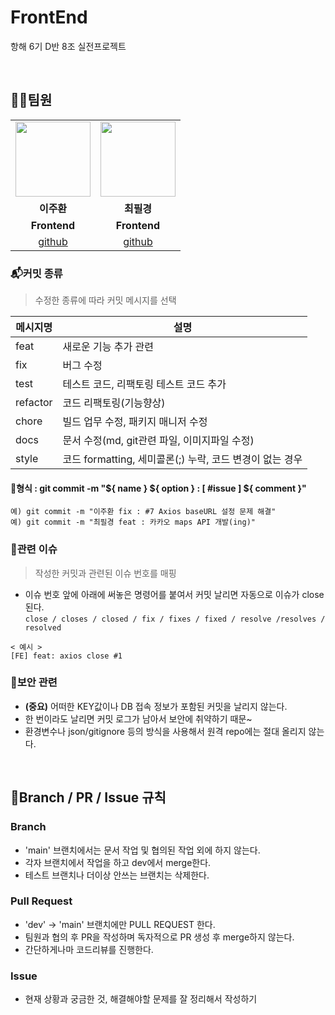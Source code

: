 # FrontEnd

항해 6기 D반 8조 실전프로젝트

<br>

## 🏄‍♂️팀원

<table>
  <tr>
    <td align="center"><a href="https://github.com/JuhwanLeeKR" target='_blank'><img src="https://avatars.githubusercontent.com/u/87694150?v=4" width="120px" /></a></td>
    <td align="center"><a href="https://github.com/cpk0709" target='_blank'><img src="https://avatars.githubusercontent.com/u/48235884?v=4" width="120px" /></a></td>
   
  </tr>
  <tr>
    <td align="center" vertical-align='middle'><strong>이주환</strong></td>
    <td align="center"><strong>최필경</strong></td>
    
  </tr>
  <tr>
    <td align="center"><b>Frontend</b></td>
    <td align="center"><b>Frontend</b></td>
  </tr>
    <tr>
      <td align="center"><a href="https://github.com/JuhwanLeeKR" target='_blank'>github</a></td>
    <td align="center"><a href="https://github.com/cpk0709" target='_blank'>github</a></td>
  </tr>
</table>

### 📬커밋 종류

> 수정한 종류에 따라 커밋 메시지를 선택

| 메시지명 | 설명                                                     |
| -------- | -------------------------------------------------------- |
| feat     | 새로운 기능 추가 관련                                    |
| fix      | 버그 수정                                                |
| test     | 테스트 코드, 리팩토링 테스트 코드 추가                   |
| refactor | 코드 리팩토링(기능향상)                                  |
| chore    | 빌드 업무 수정, 패키지 매니저 수정                       |
| docs     | 문서 수정(md, git관련 파일, 이미지파일 수정)             |
| style    | 코드 formatting, 세미콜론(;) 누락, 코드 변경이 없는 경우 |

#### 📍형식 : git commit -m "${ name } ${ option } : [ #issue ] ${ comment }"

```
예) git commit -m "이주환 fix : #7 Axios baseURL 설정 문제 해결"
예) git commit -m "최필경 feat : 카카오 maps API 개발(ing)"
```

### 📢관련 이슈

> 작성한 커밋과 관련된 이슈 번호를 매핑

- 이슈 번호 앞에 아래에 써놓은 명령어를 붙여서 커밋 날리면 자동으로 이슈가 close 된다.  
  `close / closes / closed / fix / fixes / fixed / resolve /resolves / resolved`

```
< 예시 >
[FE] feat: axios close #1
```

### 🔐보안 관련

- **(중요)** 어떠한 KEY값이나 DB 접속 정보가 포함된 커밋을 날리지 않는다.
- 한 번이라도 날리면 커밋 로그가 남아서 보안에 취약하기 때문~
- 환경변수나 json/gitignore 등의 방식을 사용해서 원격 repo에는 절대 올리지 않는다.

<br>

## 🌳Branch / PR / Issue 규칙

### Branch

- 'main' 브랜치에서는 문서 작업 및 협의된 작업 외에 하지 않는다.
- 각자 브랜치에서 작업을 하고 dev에서 merge한다.
- 테스트 브랜치나 더이상 안쓰는 브랜치는 삭제한다.

### Pull Request

- 'dev' -> 'main' 브랜치에만 PULL REQUEST 한다.
- 팀원과 협의 후 PR을 작성하며 독자적으로 PR 생성 후 merge하지 않는다.
- 간단하게나마 코드리뷰를 진행한다.

### Issue

- 현재 상황과 궁금한 것, 해결해야할 문제를 잘 정리해서 작성하기

<br>
